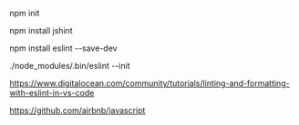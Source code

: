 npm init

npm install jshint

npm install eslint --save-dev

./node_modules/.bin/eslint --init

https://www.digitalocean.com/community/tutorials/linting-and-formatting-with-eslint-in-vs-code

https://github.com/airbnb/javascript
